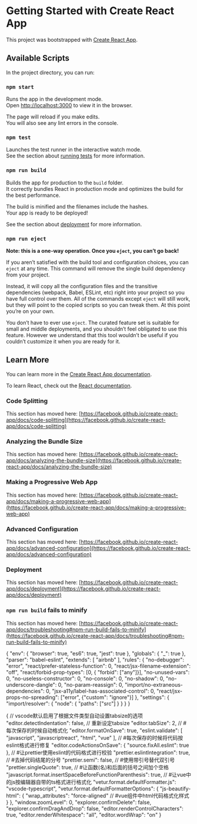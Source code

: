 # Getting Started with Create React App

This project was bootstrapped with [Create React App](https://github.com/facebook/create-react-app).

## Available Scripts

In the project directory, you can run:

### `npm start`

Runs the app in the development mode.\
Open [http://localhost:3000](http://localhost:3000) to view it in the browser.

The page will reload if you make edits.\
You will also see any lint errors in the console.

### `npm test`

Launches the test runner in the interactive watch mode.\
See the section about [running tests](https://facebook.github.io/create-react-app/docs/running-tests) for more information.

### `npm run build`

Builds the app for production to the `build` folder.\
It correctly bundles React in production mode and optimizes the build for the best performance.

The build is minified and the filenames include the hashes.\
Your app is ready to be deployed!

See the section about [deployment](https://facebook.github.io/create-react-app/docs/deployment) for more information.

### `npm run eject`

**Note: this is a one-way operation. Once you `eject`, you can’t go back!**

If you aren’t satisfied with the build tool and configuration choices, you can `eject` at any time. This command will remove the single build dependency from your project.

Instead, it will copy all the configuration files and the transitive dependencies (webpack, Babel, ESLint, etc) right into your project so you have full control over them. All of the commands except `eject` will still work, but they will point to the copied scripts so you can tweak them. At this point you’re on your own.

You don’t have to ever use `eject`. The curated feature set is suitable for small and middle deployments, and you shouldn’t feel obligated to use this feature. However we understand that this tool wouldn’t be useful if you couldn’t customize it when you are ready for it.

## Learn More

You can learn more in the [Create React App documentation](https://facebook.github.io/create-react-app/docs/getting-started).

To learn React, check out the [React documentation](https://reactjs.org/).

### Code Splitting

This section has moved here: [https://facebook.github.io/create-react-app/docs/code-splitting](https://facebook.github.io/create-react-app/docs/code-splitting)

### Analyzing the Bundle Size

This section has moved here: [https://facebook.github.io/create-react-app/docs/analyzing-the-bundle-size](https://facebook.github.io/create-react-app/docs/analyzing-the-bundle-size)

### Making a Progressive Web App

This section has moved here: [https://facebook.github.io/create-react-app/docs/making-a-progressive-web-app](https://facebook.github.io/create-react-app/docs/making-a-progressive-web-app)

### Advanced Configuration

This section has moved here: [https://facebook.github.io/create-react-app/docs/advanced-configuration](https://facebook.github.io/create-react-app/docs/advanced-configuration)

### Deployment

This section has moved here: [https://facebook.github.io/create-react-app/docs/deployment](https://facebook.github.io/create-react-app/docs/deployment)

### `npm run build` fails to minify

This section has moved here: [https://facebook.github.io/create-react-app/docs/troubleshooting#npm-run-build-fails-to-minify](https://facebook.github.io/create-react-app/docs/troubleshooting#npm-run-build-fails-to-minify)

{
    "env": {
      "browser": true,
      "es6": true,
      "jest": true
    },
    "globals": {
      "_": true
    },
    "parser": "babel-eslint",
    "extends": [
      "airbnb"
    ],
    "rules": {
      "no-debugger": "error",
      "react/prefer-stateless-function": 0,
      "react/jsx-filename-extension": "off",
      "react/forbid-prop-types": [0, { "forbid": ["any"]}],
      "no-unused-vars": 0,
      "no-useless-constructor": 0,
      "no-console": 0,
      "no-shadow": 0,
      "no-underscore-dangle": 0,
      "no-param-reassign": 0,
      "import/no-extraneous-dependencies": 0,
      "jsx-a11y/label-has-associated-control": 0,
      "react/jsx-props-no-spreading": ["error", {"custom": "ignore"}]
    },
    "settings": {
      "import/resolver": {
        "node": {
          "paths": ["src"]
        }
      }
    }
  }

  {
  // vscode默认启用了根据文件类型自动设置tabsize的选项
  "editor.detectIndentation": false,
  // 重新设定tabsize
  "editor.tabSize": 2,
  // #每次保存的时候自动格式化
  "editor.formatOnSave": true,
  "eslint.validate": [
    "javascript",
    "javascriptreact",
    "html",
    "vue"
  ],
  // #每次保存的时候将代码按eslint格式进行修复
  "editor.codeActionsOnSave": {
    "source.fixAll.eslint": true
  },
  //  #让prettier使用eslint的代码格式进行校验
  "prettier.eslintIntegration": true,
  //  #去掉代码结尾的分号
  "prettier.semi": false,
  //  #使用带引号替代双引号
  "prettier.singleQuote": true,
  //  #让函数(名)和后面的括号之间加个空格
  "javascript.format.insertSpaceBeforeFunctionParenthesis": true,
  // #让vue中的js按编辑器自带的ts格式进行格式化
  "vetur.format.defaultFormatter.js": "vscode-typescript",
  "vetur.format.defaultFormatterOptions": {
    "js-beautify-html": {
      "wrap_attributes": "force-aligned"
      // #vue组件中html代码格式化样式
    }
  },
  "window.zoomLevel": 0,
  "explorer.confirmDelete": false,
  "explorer.confirmDragAndDrop": false,
  "editor.renderControlCharacters": true,
  "editor.renderWhitespace": "all",
  "editor.wordWrap": "on"
}